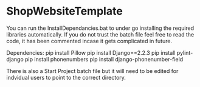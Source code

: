 # ShopWebsiteTemplate

You can run the InstallDependancies.bat to under go installing the required libraries automatically.
If you do not trust the batch file feel free to read the code, it has been commented incase it gets complicated in future.

Dependencies:
pip install Pillow
pip install Django==2.2.3
pip install pylint-django
pip install phonenumbers
pip install django-phonenumber-field

There is also a Start Project batch file but it will need to be edited for indvidual users to point to the correct directory.